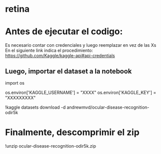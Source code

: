 # retina

# Antes de ejecutar el codigo:

Es necesario contar con credenciales y luego reemplazar en vez de las Xs
En el siguiente link indica el procedimiento:
https://github.com/Kaggle/kaggle-api#api-credentials


## Luego, importar el dataset a la notebook

import os

os.environ['KAGGLE_USERNAME'] = "XXXX"
os.environ['KAGGLE_KEY'] = "XXXXXXXXX"

!kaggle datasets download -d andrewmvd/ocular-disease-recognition-odir5k

# Finalmente, descomprimir el zip

!unzip ocular-disease-recognition-odir5k.zip
